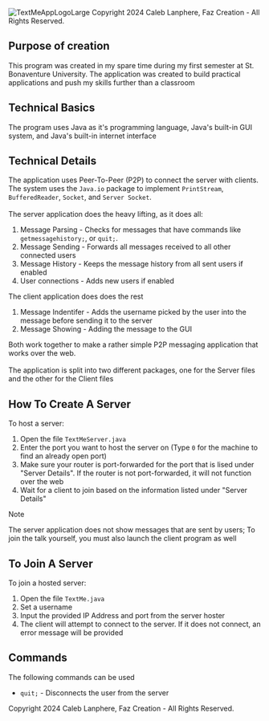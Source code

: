 ![TextMeAppLogoLarge](https://github.com/user-attachments/assets/d2fce27d-6c33-418c-a434-5c7155470e98)
Copyright 2024 Caleb Lanphere, Faz Creation - All Rights Reserved.

## Purpose of creation
This program was created in my spare time during my first semester at St. Bonaventure University. The application was created to build practical applications and push my skills further than a classroom

## Technical Basics
The program uses Java as it's programming language, Java's built-in GUI system, and Java's built-in internet interface

## Technical Details
The application uses Peer-To-Peer (P2P) to connect the server with clients. The system uses the `Java.io` package to implement `PrintStream`, `BufferedReader`, `Socket`, and `Server Socket`.\
\
The server application does the heavy lifting, as it does all:
1. Message Parsing - Checks for messages that have commands like `getmessagehistory;`, or `quit;`.
2. Message Sending - Forwards all messages received to all other connected users
3. Message History - Keeps the message history from all sent users if enabled
4. User connections - Adds new users if enabled

The client application does does the rest
1. Message Indentifer - Adds the username picked by the user into the message before sending it to the server
2. Message Showing - Adding the message to the GUI

Both work together to make a rather simple P2P messaging application that works over the web.\
\
The application is split into two different packages, one for the Server files and the other for the Client files

## How To Create A Server
To host a server:
1. Open the file `TextMeServer.java`
2. Enter the port you want to host the server on (Type `0` for the machine to find an already open port)
3. Make sure your router is port-forwarded for the port that is lised under "Server Details". If the router is not port-forwarded, it will not function over the web
4. Wait for a client to join based on the information listed under "Server Details"
> [!NOTE]
> The server application does not show messages that are sent by users; To join the talk yourself, you must also launch the client program as well

## To Join A Server
To join a hosted server:
1. Open the file `TextMe.java`
2. Set a username
3. Input the provided IP Address and port from the server hoster
4. The client will attempt to connect to the server. If it does not connect, an error message will be provided

## Commands
The following commands can be used
 - `quit;` - Disconnects the user from the server


Copyright 2024 Caleb Lanphere, Faz Creation - All Rights Reserved.
